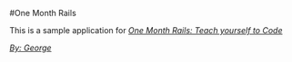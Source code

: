 #One Month Rails

This is a sample application for
[*One Month Rails: Teach yourself to Code*](http://www.onemonthrails.com)

[*By: George*](http://www.123.com)